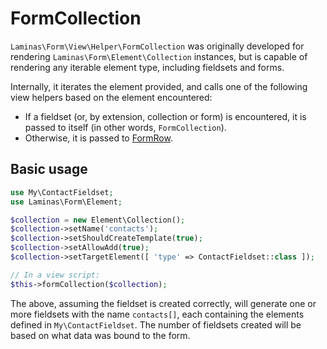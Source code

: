 # FormCollection

`Laminas\Form\View\Helper\FormCollection` was originally developed for rendering
`Laminas\Form\Element\Collection` instances, but is capable of rendering any
iterable element type, including fieldsets and forms.

Internally, it iterates the element provided, and calls one of the following
view helpers based on the element encountered:

- If a fieldset (or, by extension, collection or form) is encountered, it is
  passed to itself (in other words, `FormCollection`).
- Otherwise, it is passed to [FormRow](form-row.md).

## Basic usage

```php
use My\ContactFieldset;
use Laminas\Form\Element;

$collection = new Element\Collection();
$collection->setName('contacts');
$collection->setShouldCreateTemplate(true);
$collection->setAllowAdd(true);
$collection->setTargetElement([ 'type' => ContactFieldset::class ]);

// In a view script:
$this->formCollection($collection);
```

The above, assuming the fieldset is created correctly, will generate one or more
fieldsets with the name `contacts[]`, each containing the elements defined in
`My\ContactFieldset`. The number of fieldsets created will be based on what data
was bound to the form.
